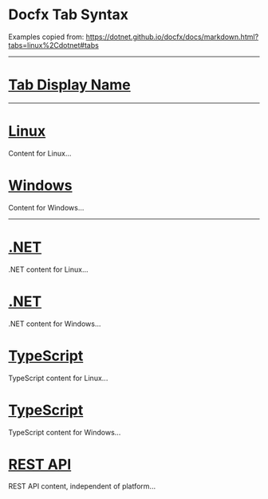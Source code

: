 # Docfx Tab Syntax

Examples copied from: <https://dotnet.github.io/docfx/docs/markdown.html?tabs=linux%2Cdotnet#tabs>

---

# [Tab Display Name](#tab/tab-id)

---

# [Linux](#tab/linux)

Content for Linux...

# [Windows](#tab/windows)

Content for Windows...

---

# [.NET](#tab/dotnet/linux)

.NET content for Linux...

# [.NET](#tab/dotnet/windows)

.NET content for Windows...

# [TypeScript](#tab/typescript/linux)

TypeScript content for Linux...

# [TypeScript](#tab/typescript/windows)

TypeScript content for Windows...

# [REST API](#tab/rest)

REST API content, independent of platform...
